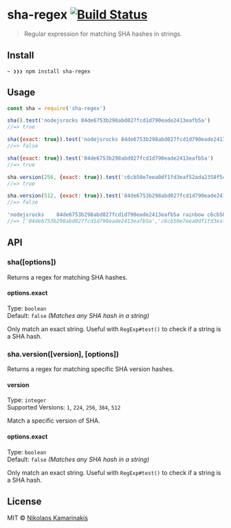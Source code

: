 # sha-regex [![Build Status](https://travis-ci.org/k4m4/sha-regex.svg?branch=master)](https://travis-ci.org/k4m4/sha-regex)

> Regular expression for matching SHA hashes in strings.


## Install

```
~ ❯❯❯ npm install sha-regex
```


## Usage

```js
const sha = require('sha-regex')

sha().test('nodejsrocks 84de6753b298abd027fcd1d790eade2413eafb5a')
//=> true

sha({exact: true}).test('nodejsrocks 84de6753b298abd027fcd1d790eade2413eafb5a foo')
//=> false

sha({exact: true}).test('84de6753b298abd027fcd1d790eade2413eafb5a')
//=> true

sha.version(256, {exact: true}).test('c6cb50e7eea0df1fd3eaf52ada2358f5423afd7c0b5ee2395231a9b3208ffcaf')
//=> true

sha.version(512, {exact: true}).test('84de6753b298abd027fcd1d790eade2413eafb5a')
//=> false

'nodejsrocks 	84de6753b298abd027fcd1d790eade2413eafb5a rainbow c6cb50e7eea0df1fd3eaf52ada2358f5423afd7c0b5ee2395231a9b3208ffcaf'.match(sha())
//=> ['84de6753b298abd027fcd1d790eade2413eafb5a','c6cb50e7eea0df1fd3eaf52ada2358f5423afd7c0b5ee2395231a9b3208ffca']
```


## API

### sha([options])

Returns a regex for matching SHA hashes.

#### options.exact

Type: `boolean`<br>
Default: `false` *(Matches any SHA hash in a string)*

Only match an exact string. Useful with `RegExp#test()` to check if a string is a SHA hash.


### sha.version([version], [options])

Returns a regex for matching specific SHA version hashes.

#### version

Type: `integer`<br>
Supported Versions: `1`, `224`, `256`, `384`, `512`

Match a specific version of SHA.

#### options.exact

Type: `boolean`<br>
Default: `false` *(Matches any SHA hash in a string)*

Only match an exact string. Useful with `RegExp#test()` to check if a string is a SHA hash.


## License

MIT © [Nikolaos Kamarinakis](https://nikolaskama.me)
